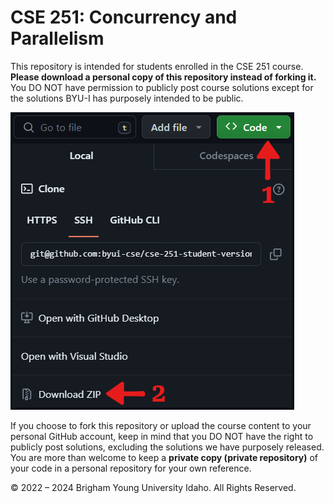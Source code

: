 # CSE 251: Concurrency and Parallelism

This repository is intended for students enrolled in the CSE 251 course. **Please download a personal copy of this repository instead of forking it.** You DO NOT have permission to publicly post course solutions except for the solutions BYU-I has purposely intended to be public. 

![](./assets/download-zip.jpg)

If you choose to fork this repository or upload the course content to your personal GitHub account, keep in mind that you DO NOT have the right to publicly post solutions, excluding the solutions we have purposely released. You are more than welcome to keep a **private copy (private repository)** of your code in a personal repository for your own reference.

:copyright: 2022 &ndash; 2024 Brigham Young University Idaho. All Rights Reserved.